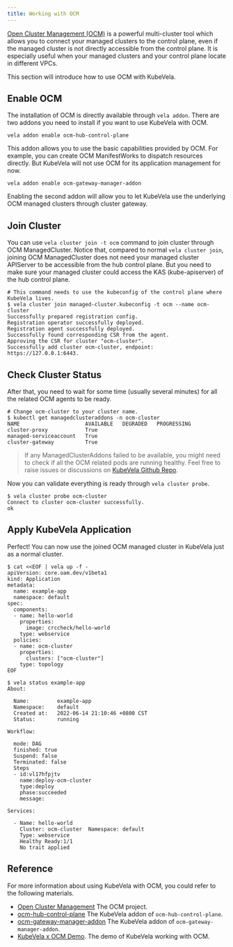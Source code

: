 ```yaml
---
title: Working with OCM
---
```


[Open Cluster Management (OCM)](https://open-cluster-management.io/) is a powerful multi-cluster tool which allows you to connect your managed clusters to the control plane, even if the managed cluster is not directly accessible from the control plane. It is especially useful when your managed clusters and your control plane locate in different VPCs.

This section will introduce how to use OCM with KubeVela.

## Enable OCM

The installation of OCM is directly available through `vela addon`. There are two addons you need to install if you want to use KubeVela with OCM.

```shell
vela addon enable ocm-hub-control-plane
```

This addon allows you to use the basic capabilities provided by OCM. For example, you can create OCM ManifestWorks to dispatch resources directly. But KubeVela will not use OCM for its application management for now.

```shell
vela addon enable ocm-gateway-manager-addon
```

Enabling the second addon will allow you to let KubeVela use the underlying OCM managed clusters through cluster gateway.

## Join Cluster

You can use `vela cluster join -t ocm` command to join cluster through OCM ManagedCluster. Notice that, compared to normal `vela cluster join`, joining OCM ManagedCluster does not need your managed cluster APIServer to be accessible from the hub control plane. But you need to make sure your managed cluster could access the KAS (kube-apiserver) of the hub control plane.

```shell
# This command needs to use the kubeconfig of the control plane where KubeVela lives.  
$ vela cluster join managed-cluster.kubeconfig -t ocm --name ocm-cluster
Successfully prepared registration config.
Registration operator successfully deployed.
Registration agent successfully deployed.
Successfully found corresponding CSR from the agent.
Approving the CSR for cluster "ocm-cluster".              
Successfully add cluster ocm-cluster, endpoint: https://127.0.0.1:6443. 
```

## Check Cluster Status

After that, you need to wait for some time (usually several minutes) for all the related OCM agents to be ready.
```shell
# Change ocm-cluster to your cluster name.
$ kubectl get managedclusteraddons -n ocm-cluster                                                    
NAME                     AVAILABLE   DEGRADED   PROGRESSING
cluster-proxy            True                   
managed-serviceaccount   True                   
cluster-gateway          True
```
> If any ManagedClusterAddons failed to be available, you might need to check if all the OCM related pods are running healthy. Feel free to raise issues or discussions on [KubeVela Github Repo](https://github.com/kubevela/kubevela/).

Now you can validate everything is ready through `vela cluster probe`.
```shell
$ vela cluster probe ocm-cluster                                  
Connect to cluster ocm-cluster successfully.
ok
```

## Apply KubeVela Application

Perfect! You can now use the joined OCM managed cluster in KubeVela just as a normal cluster.
```shell
$ cat <<EOF | vela up -f -
apiVersion: core.oam.dev/v1beta1
kind: Application
metadata:
  name: example-app
  namespace: default
spec:
  components:
  - name: hello-world
    properties:
      image: crccheck/hello-world
    type: webservice
  policies:
  - name: ocm-cluster
    properties:
      clusters: ["ocm-cluster"]
    type: topology
EOF
```

```shell
$ vela status example-app
About:

  Name:         example-app                  
  Namespace:    default                      
  Created at:   2022-06-14 21:10:46 +0800 CST
  Status:       running                      

Workflow:

  mode: DAG
  finished: true
  Suspend: false
  Terminated: false
  Steps
  - id:vl17hfpjtv
    name:deploy-ocm-cluster
    type:deploy
    phase:succeeded 
    message:

Services:

  - Name: hello-world  
    Cluster: ocm-cluster  Namespace: default
    Type: webservice
    Healthy Ready:1/1
    No trait applied
```

## Reference

For more information about using KubeVela with OCM, you could refer to the following materials.
- [Open Cluster Management](https://open-cluster-management.io/) The OCM project.
- [ocm-hub-control-plane](https://github.com/kubevela/catalog/tree/master/addons/ocm-hub-control-plane) The KubeVela addon of `ocm-hub-control-plane`.
- [ocm-gateway-manager-addon](https://github.com/kubevela/catalog/tree/master/addons/ocm-gateway-manager-addon) The KubeVela addon of `ocm-gateway-manager-addon`.
- [KubeVela x OCM Demo](https://github.com/kubevela/samples/tree/master/12.Open_Cluster_Management_Demo). The demo of KubeVela working with OCM.